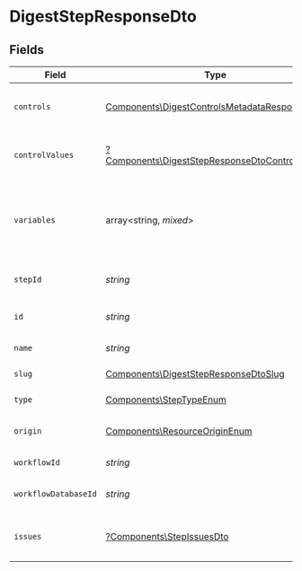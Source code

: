 # DigestStepResponseDto


## Fields

| Field                                                                                                           | Type                                                                                                            | Required                                                                                                        | Description                                                                                                     |
| --------------------------------------------------------------------------------------------------------------- | --------------------------------------------------------------------------------------------------------------- | --------------------------------------------------------------------------------------------------------------- | --------------------------------------------------------------------------------------------------------------- |
| `controls`                                                                                                      | [Components\DigestControlsMetadataResponseDto](../../Models/Components/DigestControlsMetadataResponseDto.md)    | :heavy_check_mark:                                                                                              | Controls metadata for the digest step                                                                           |
| `controlValues`                                                                                                 | [?Components\DigestStepResponseDtoControlValues](../../Models/Components/DigestStepResponseDtoControlValues.md) | :heavy_minus_sign:                                                                                              | Control values for the digest step                                                                              |
| `variables`                                                                                                     | array<string, *mixed*>                                                                                          | :heavy_check_mark:                                                                                              | JSON Schema for variables, follows the JSON Schema standard                                                     |
| `stepId`                                                                                                        | *string*                                                                                                        | :heavy_check_mark:                                                                                              | Unique identifier of the step                                                                                   |
| `id`                                                                                                            | *string*                                                                                                        | :heavy_check_mark:                                                                                              | Database identifier of the step                                                                                 |
| `name`                                                                                                          | *string*                                                                                                        | :heavy_check_mark:                                                                                              | Name of the step                                                                                                |
| `slug`                                                                                                          | [Components\DigestStepResponseDtoSlug](../../Models/Components/DigestStepResponseDtoSlug.md)                    | :heavy_check_mark:                                                                                              | Slug of the step                                                                                                |
| `type`                                                                                                          | [Components\StepTypeEnum](../../Models/Components/StepTypeEnum.md)                                              | :heavy_check_mark:                                                                                              | Type of the step                                                                                                |
| `origin`                                                                                                        | [Components\ResourceOriginEnum](../../Models/Components/ResourceOriginEnum.md)                                  | :heavy_check_mark:                                                                                              | Origin of the workflow                                                                                          |
| `workflowId`                                                                                                    | *string*                                                                                                        | :heavy_check_mark:                                                                                              | Workflow identifier                                                                                             |
| `workflowDatabaseId`                                                                                            | *string*                                                                                                        | :heavy_check_mark:                                                                                              | Workflow database identifier                                                                                    |
| `issues`                                                                                                        | [?Components\StepIssuesDto](../../Models/Components/StepIssuesDto.md)                                           | :heavy_minus_sign:                                                                                              | Issues associated with the step                                                                                 |
